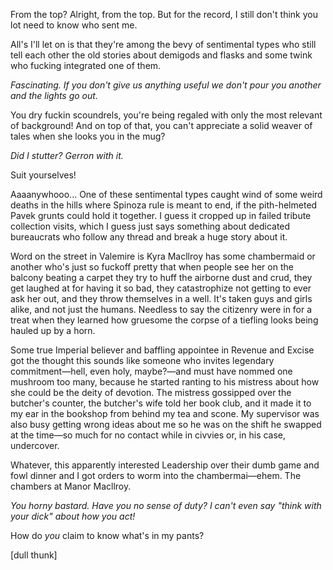 From the top? Alright, from the top. But for the record, I still don't think you lot need to know who sent me.

All's I'll let on is that they're among the bevy of sentimental types who still tell each other the old stories about demigods and flasks and some twink who fucking integrated one of them.

_Fascinating. If you don't give us anything useful we don't pour you another and the lights go out._

You dry fuckin scoundrels, you're being regaled with only the most relevant of background! And on top of that, you can't appreciate a solid weaver of tales when she looks you in the mug?

_Did I stutter? Gerron with it._

Suit yourselves!

Aaaanywhooo... One of these sentimental types caught wind of some weird deaths in the hills where Spinoza rule is meant to end, if the pith-helmeted Pavek grunts could hold it together. I guess it cropped up in failed tribute collection visits, which I guess just says something about dedicated bureaucrats who follow any thread and break a huge story about it.

Word on the street in Valemire is Kyra Macllroy has some chambermaid or another who's just so fuckoff pretty that when people see her on the balcony beating a carpet they try to huff the airborne dust and crud, they get laughed at for having it so bad, they catastrophize not getting to ever ask her out, and they throw themselves in a well. It's taken guys and girls alike, and not just the humans. Needless to say the citizenry were in for a treat when they learned how gruesome the corpse of a tiefling looks being hauled up by a horn.

Some true Imperial believer and baffling appointee in Revenue and Excise got the thought this sounds like someone who invites legendary commitment—hell, even holy, maybe?—and must have nommed one mushroom too many, because he started ranting to his mistress about how she could be the deity of devotion. The mistress gossipped over the butcher's counter, the butcher's wife told her book club, and it made it to my ear in the bookshop from behind my tea and scone. My supervisor was also busy getting wrong ideas about me so he was on the shift he swapped at the time—so much for no contact while in civvies or, in his case, undercover.

Whatever, this apparently interested Leadership over their dumb game and fowl dinner and I got orders to worm into the chambermai—ehem. The chambers at Manor Macllroy.

_You horny bastard. Have you no sense of duty? I can't even say "think with your dick" about how you act!_

How do *you* claim to know what's in my pants?

[dull thunk]
